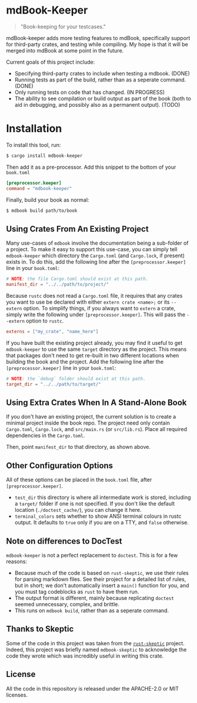 # mdBook-Keeper

> "Book-keeping for your testcases."

mdBook-keeper adds more testing features to mdBook, specifically
support for third-party crates, and testing while compiling.
My hope is that it will be merged into mdBook at some point in the future. 

Current goals of this project include: 

 - Specifying third-party crates to include when testing a mdbook. (DONE)
 - Running tests as part of the build, rather than as a seperate command. (DONE)
 - Only running tests on code that has changed. (IN PROGRESS)
 - The ability to see compilation or build output as part of the book
   (both to aid in debugging, and possibly also as a permanent output). (TODO)
   
# Installation

To install this tool, run:
 
``` sh
$ cargo install mdbook-keeper
```

Then add it as a pre-processor. Add this snippet to the bottom
of your `book.toml`

``` toml
[preprocessor.keeper]
command = "mdbook-keeper"
```

Finally, build your book as normal:

```sh
$ mdbook build path/to/book
```
 
## Using Crates From An Existing Project

Many use-cases of `mdbook` involve the documentation being a sub-folder of
a project. To make it easy to support this use-case, you can simply tell
`mdbook-keeper` which directory the `Cargo.toml` (and `Cargo.lock`, if present)
exists in. To do this, add the following line after the `[preprocessor.keeper]`
line in your `book.toml`:

``` toml
# NOTE: the file Cargo.toml should exist at this path.
manifest_dir = "../../path/to/project/"
```

Because `rustc` does not read a `Cargo.toml` file, it requires that any crates
you want to use be declared with either `extern crate <name>;` or its `--extern`
option. To simplify things, if you always want to `extern` a crate, simply
write the following under `[preprocessor.keeper]`. This will pass the
`--extern` option to `rustc`.

``` toml
externs = ["my_crate", "name_here"]
```

If you have built the existing project already, you may find it useful to get `mdbook-keeper`
to use the same `target` directory as the project. This means that packages don't need
to get re-built in two different locations when building the book and the project.
Add the following line after the `[preprocessor.keeper]` line in your `book.toml`:

``` toml
# NOTE: the `debug` folder should exist at this path.
target_dir = "../../path/to/target/"
```

## Using Extra Crates When In A Stand-Alone Book

If you don't have an existing project, the current solution is to create a minimal
project inside the book repo. The project need only contain `Cargo.toml`, `Cargo.lock`,
and `src/main.rs` (or `src/lib.rs`). Place all required dependencies in the `Cargo.toml`.

Then, point `manifest_dir` to that directory, as shown above. 

## Other Configuration Options

All of these options can be placed in the `book.toml` file, after `[preprocessor.keeper]`.

 - `test_dir` this directory is where all intermediate work is stored, including a `target/`
 folder if one is not specified. If you don't like the default location (`./doctest_cache/`),
 you can change it here.
 - `terminal_colors` sets whether to show ANSI terminal colours in rustc output. It defaults
 to `true` only if you are on a TTY, and `false` otherwise.

## Note on differences to DocTest

`mdbook-keeper` is not a perfect replacement to `doctest`. This is for a few reasons:
 - Because much of the code is based on `rust-skeptic`, we use their rules for parsing
   markdown files. See their project for a detailed list of rules, but in short; we don't
   automatically insert a `main()` function for you, and you must tag codeblocks as `rust`
   to have them run.
 - The output format is different, mainly because replicating `doctest` seemed unnecessary,
   complex, and brittle.
 - This runs on `mdbook build`, rather than as a seperate command.
 

## Thanks to Skeptic

Some of the code in this project was taken from the
[`rust-skeptic`](https://github.com/budziq/rust-skeptic) project.
Indeed, this project was briefly named `mdbook-skeptic` to acknowledge the code they wrote
which was incredibly useful in writing this crate.

## License

All the code in this repository is released under the APACHE-2.0 or MIT licenses.

